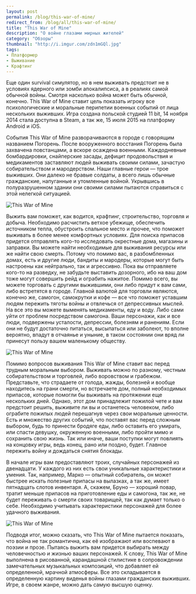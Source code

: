 ```yaml
---
layout: post
permalink: /blog/this-war-of-mine/
redirect_from: /blog/all/this-war-of-mine/
title: "This War of Mine"
description: "О войне глазами мирных жителей"
category: "Обзоры"
thumbnail: "http://i.imgur.com/zdn1mGQl.jpg"
tags:
- Платформер
- Выживание
- Крафтинг
---
```


Еще один survival симулятор, но в нем выживать предстоит не в условиях ядерного или зомби апокалипсиса, а в реалиях самой обычной войны. Смотря насколько война может быть обычной, конечно. This War of Mine ставит цель показать игроку все психологические и моральные перипетии военных событий от лица нескольких выживших. Игра создана польской студией 11 bit, 14 ноября 2014 стала доступна в Steam, а так же, 15 июля 2015 на платформу Android и iOS.

События This War of Mine разворачиваются в городе с говорящим названием Погорень. После вооруженного восстания Погорень была захвачена повстанцами, а вскоре осаждена военными. Каждодневные бомбардировки, снайперские засады, дефицит продовольствия и медикаментов заставляют людей выживать своими силами, зачастую собирательством и мародерством. Наши главные герои — трое выживших. Они далеко не бравые солдаты, а всего лишь обычные гражданские, напуганные и утомленные войной. Укрывшись в полуразрушенном здании они своими силами пытаются справиться с этой нелегкой ситуацией.

![This War of Mine](http://i.imgur.com/zJZqKx4.png)

Выжить вам поможет, как водится, крафтинг, строительство, торговля и добыча. Необходимо расчистить ветхое убежище, обеспечить источником тепла, обустроить спальное место и прочее, что поможет выживать в более менее комфортных условиях. Для поиска припасов придется отправлять кого-то исследовать окрестные дома, магазины и заправки. Вы можете найти необходимые для выживания ресурсы или же найти свою смерть. Потому что помимо вас, в разбомбленных домах, есть и другие люди, бандиты и мародеры, которые могут быть настроены как нейтрально, так и агрессивно. Пока вы отправляете кого-то на разведку, не забудьте выставить дозорного, ибо на ваш дом тоже могут совершить рейд и ограбить нажитое. Помимо всего, вы можете торговать с другими выжившими, они либо придут к вам сами, либо встретятся в городе. Главной валютой для торговли являются, конечно же, самогон, самокрутки и кофе — все что поможет уставшим людям пережить тяготы войны и отвлечься от депрессивных мыслей. На все это вы можете выменять медикаменты, еду и воду. Либо сами уйти от проблем посредством самогона. Ваши персонажи, как и все люди, подвержены усталости, депрессии, болезням и ранениям. Если они не будут достаточно питаться, высыпаться или заболеют, то вполне вероятно, впадут в отчаянье и уныние, в таком состоянии они вряд ли принесут пользу вашем маленькому обществу.

![This War of Mine](http://i.imgur.com/mdUveVw.png)

Помимо вопросов выживания This War of Mine ставит вас перед трудным моральным выбором. Выживать можно по разному, честным собирательством и торговлей, либо воровством и грабежом. Представьте, что страдаете от голода, жажды, болезней и вообще находитесь на грани смерти, но встречаете дом, полный необходимых припасов, которые помогли бы выживать на протяжении еще нескольких дней. Однако, этот дом принадлежит пожилой чете и вам предстоит решить, выживите ли вы и останетесь человеком, либо ограбите пожилых людей перешагнув через свои моральные ценности. Есть и множество других событий, что поставят вас перед сложным выбором, будь то принести бродяге еды, либо оставить его умирать, или спасти девушку, окруженную военными, либо пройти мимо и сохранить свою жизнь. Так или иначе, ваши поступки могут повлиять на концовку игры, ведь конец, рано или поздно, будет. Главное пережить войну и дождаться снятия блокады.

В начале игры вам предоставляют троих, случайных персонажей из двенадцати. У каждого из них есть свои уникальные характеристики и умения. Так, например, Марко — опытный собиратель, он может быстрее искать полезные припасы на вылазках, а так же, имеет пятнадцать слотов инвентаря. А, скажем, Бруно — хороший повар, тратит меньше припасов на приготовление еды и самогона, так же, не будет переживать о смерти своих товарищей, так как думает только о себе. Необходимо учитывать характеристики персонажей для более удачного выживания.

![This War of Mine](http://i.imgur.com/zdn1mGQ.jpg)

Подводя итог, можно сказать, что This War of Mine пытается показать, что война не так романтична, как её изображают или воспевают в поэзии и прозе. Пытаясь выжить вам придется выбирать между человечностью и жизнью ваших персонажей. К слову, This War of Mine выполнена в рисованной, карандашной стилистике в сопровождении замечательных музыкальных композиций, что добавляет ей определенной, мрачной атмосферы. Все это складывается в определенную картину виденья войны глазами гражданских выживших. Игре, в своем жанре, можно дать самую высшую оценку.